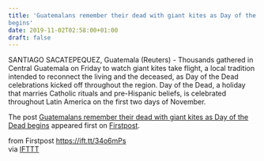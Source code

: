 ```yaml
---
title: 'Guatemalans remember their dead with giant kites as Day of the Dead
begins'
date: 2019-11-02T02:58:00+01:00
draft: false
---
```


SANTIAGO SACATEPEQUEZ, Guatemala (Reuters) - Thousands gathered in Central Guatemala on Friday to watch giant kites take flight, a local tradition intended to reconnect the living and the deceased, as Day of the Dead celebrations kicked off throughout the region. Day of the Dead, a holiday that marries Catholic rituals and pre-Hispanic beliefs, is celebrated throughout Latin America on the first two days of November.

The post [Guatemalans remember their dead with giant kites as Day of the Dead begins](http://www.firstpost.com/world/guatemalans-remember-their-dead-with-giant-kites-as-day-of-the-dead-begins-7588321.html) appeared first on [Firstpost](http://www.firstpost.com).

  
  
from Firstpost https://ift.tt/34o6mPs  
via [IFTTT](https://ifttt.com/?ref=da&site=blogger)